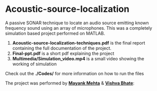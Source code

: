 # Acoustic-source-localization

A passive SONAR technique to locate an audio source emitting known frequency sound using an array of microphones. This was a completely simulation based project performed on MATLAB. 

1. **Acoustic-source-localization-techniques.pdf** is the final report containing the full documentation of the project.
2. **Final-ppt.pdf** is a short pdf explaining the project
3. **Multimedia/Simulation_video.mp4** is a small video showing the working of simulation

Check out the **./Codes/** for more information on how to run the files

The project was performed by **[Mayank Mehta](https://cad2control450816836.wordpress.com)** & **[Vishva Bhate](https://sites.google.com/view/vishva-bhate)**: 
